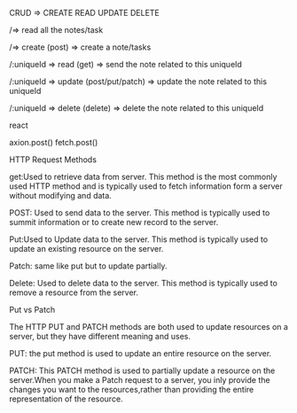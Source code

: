 CRUD => CREATE READ UPDATE DELETE

/=>  read all the notes/task

/=> create (post) => create a note/tasks   

/:uniqueId => read (get) => send the note related to this uniqueId

/:uniqueId => update (post/put/patch) => update the note related to this uniqueId

/:uniqueId => delete (delete) => delete the note related to this uniqueId

react

axion.post()
fetch.post()

<form onSummit={summitForm}></form>
<form action="index.js/php"></form>


HTTP Request Methods

get:Used to retrieve data from server. This method is the most commonly used HTTP method 
and is typically used to fetch information form a server without modifying and data.

POST: Used to send data to the server. This method is typically used to summit information
or to create new record to the server.

Put:Used to Update data to the server. This method is typically used to update an existing
resource on the server.

Patch: same like put but to update partially.

Delete: Used to delete data to the server. This method is typically used to  remove a resource 
from the server.

Put vs Patch

The HTTP PUT and PATCH methods are both used to update resources on a server, but they have 
different meaning and uses.

PUT: the put method is used to update an entire resource on the server.

PATCH: This PATCH method is used to partially update a resource on the server.When you make a
Patch request  to a server, you inly provide the changes you want to the resources,rather  than
providing  the entire representation of the resource. 